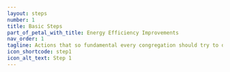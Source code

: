 ```yaml
---
layout: steps
number: 1
title: Basic Steps
part_of_petal_with_title: Energy Efficiency Improvements
nav_order: 1
tagline: Actions that so fundamental every congregation should try to do them.  These make it easier to get the rest right.
icon_shortcode: step1
icon_alt_text: Step 1
---
```




